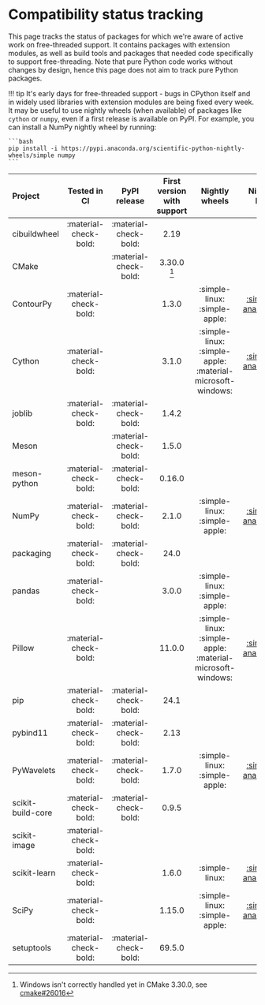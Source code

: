 # Compatibility status tracking

This page tracks the status of packages for which we're aware of active work on
free-threaded support. It contains packages with extension modules, as well
as build tools and packages that needed code specifically to support
free-threading. Note that pure Python code works without changes by design,
hence this page does not aim to track pure Python packages.

!!! tip
    It's early days for free-threaded support - bugs in CPython itself and in
    widely used libraries with extension modules are being fixed every week.
    It may be useful to use nightly wheels (when available) of packages
    like `cython` or `numpy`, even if a first release is available on PyPI.
    For example, you can install a NumPy nightly wheel by running:

    ```bash
    pip install -i https://pypi.anaconda.org/scientific-python-nightly-wheels/simple numpy
    ```

<!-- keep alphabetically ordered -->

| Project           |     Tested in CI      |     PyPI release      | First version with support |                       Nightly wheels                       |                                       Nightly link                                       |
| :---------------- | :-------------------: | :-------------------: | :------------------------: | :--------------------------------------------------------: | :--------------------------------------------------------------------------------------: |
| cibuildwheel      | :material-check-bold: | :material-check-bold: |            2.19            |                                                            |                                                                                          |
| CMake             |                       | :material-check-bold: |      3.30.0 [^cmake]       |                                                            |                                                                                          |
| ContourPy         | :material-check-bold: |                       |           1.3.0            |               :simple-linux: :simple-apple:                |  [:simple-anaconda:](https://anaconda.org/scientific-python-nightly-wheels/contourpy/)   |
| Cython            | :material-check-bold: |                       |           3.1.0            | :simple-linux: :simple-apple: :material-microsoft-windows: |    [:simple-anaconda:](https://anaconda.org/scientific-python-nightly-wheels/cython/)    |
| joblib            | :material-check-bold: | :material-check-bold: |           1.4.2            |                                                            |                                                                                          |
| Meson             |                       | :material-check-bold: |           1.5.0            |                                                            |                                                                                          |
| meson-python      | :material-check-bold: | :material-check-bold: |           0.16.0           |                                                            |                                                                                          |
| NumPy             | :material-check-bold: | :material-check-bold: |           2.1.0            |               :simple-linux: :simple-apple:                |    [:simple-anaconda:](https://anaconda.org/scientific-python-nightly-wheels/numpy/)     |
| packaging         | :material-check-bold: | :material-check-bold: |            24.0            |                                                            |                                                                                          |
| pandas            | :material-check-bold: |                       |           3.0.0            |               :simple-linux: :simple-apple:                |                                                                                          |
| Pillow            | :material-check-bold: |                       |           11.0.0           | :simple-linux: :simple-apple: :material-microsoft-windows: |    [:simple-anaconda:](https://anaconda.org/scientific-python-nightly-wheels/pillow/)    |
| pip               | :material-check-bold: | :material-check-bold: |            24.1            |                                                            |                                                                                          |
| pybind11          | :material-check-bold: | :material-check-bold: |            2.13            |                                                            |                                                                                          |
| PyWavelets        | :material-check-bold: | :material-check-bold: |           1.7.0            |               :simple-linux: :simple-apple:                |  [:simple-anaconda:](https://anaconda.org/scientific-python-nightly-wheels/pywavelets/)  |
| scikit-build-core | :material-check-bold: | :material-check-bold: |           0.9.5            |                                                            |                                                                                          |
| scikit-image      | :material-check-bold: |                       |                            |                                                            |                                                                                          |
| scikit-learn      | :material-check-bold: |                       |           1.6.0            |                       :simple-linux:                       | [:simple-anaconda:](https://anaconda.org/scientific-python-nightly-wheels/scikit-learn/) |
| SciPy             | :material-check-bold: |                       |           1.15.0           |               :simple-linux: :simple-apple:                |    [:simple-anaconda:](https://anaconda.org/scientific-python-nightly-wheels/scipy/)     |
| setuptools        | :material-check-bold: | :material-check-bold: |           69.5.0           |                                                            |                                                                                          |

[^cmake]: Windows isn't correctly handled yet in CMake 3.30.0, see [cmake#26016](https://gitlab.kitware.com/cmake/cmake/-/issues/26016)
